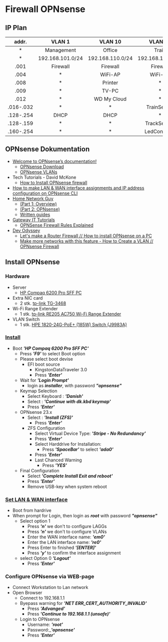 # Firewall OPNsense

## IP Plan

| addr. | VLAN 1 | VLAN 10 | VLAN 20 |
|:---:  |:---:  |:---:   |:---:|
|*|Management|Office|Train|
|*|192.168.101.0/24|192.168.110.0/24|192.168.120.0/24|
|.001|Firewall|Firewall|Firewall|
|.004|*|WiFi-AP|WiFi-AP|
|.008|*|Printer|*|
|.009|*|TV-PC|*|
|.012|*|WD My Cloud|*|
|.016-.032|*|*|TrainServer|
|.128-.254|DHCP|DHCP|*|
|.128-.159|*|*|TrackSensor|
|.160-.254|*|*|LedControler|

## OPNsense Dokumentation

* [Welcome to OPNsense’s documentation!](https://docs.opnsense.org/)
  * [OPNsense Download](https://opnsense.org/download/)
  * [OPNsense VLANs](https://docs.opnsense.org/manual/other-interfaces.html)
* Tech Tutorials - David McKone
  * [How to Install OPNsense firewall](https://youtu.be/-v7MFDpjI9g?list=PLOUG593yAwIGHmd1Au6aTDOG91iGFCBA9)
* [How to make LAN & WAN interface assignments and IP address configuration on OPNsense CLI](https://youtu.be/CocyuQ-AyOY "Zenarmor")
* [Home Network Guy](https://www.youtube.com/playlist?list=PLZeTcCOrKlnDlyZCIxhFZukAnA0NNWL_I)
  * [(Part 1: Overview)](https://youtu.be/54JWsGedXpo)
  * [(Part 2: OPNsense)](https://youtu.be/h2_cQxTkh3Q)
  * [Written guides](https://homenetworkguy.com/how-to/set-up-a-fully-functioning-home-network-using-opnsense/)
* [Gateway IT Tutorials](https://www.youtube.com/@GatewayITTutorials/search?query=OPNsense)
  * [OPNSense Firewall Rules Explained](https://youtu.be/kYFNa_zpeII)
* [Dev Odyssey](https://www.youtube.com/@DevOdyssey/search?query=opnsense)
  * [Let's make a Router Firewall // How to install OPNsense on a PC](https://youtu.be/pXSucWm7JhE)
  * [Make more networks with this feature - How to Create a VLAN // OPNsense Firewall](https://youtu.be/GxTA0b1gAsU)

## Install OPNsense

### Hardware

* Server
  * [HP Compaq 6200 Pro SFF PC](https://support.hp.com/us-en/product/hp-compaq-6200-pro-small-form-factor-pc/5037900/model/5037907?sku=XL506AV)
* Extra NIC card
  * 2 stk. [tp-link TG-3468](https://www.tp-link.com/dk/home-networking/pci-adapter/tg-3468/)  
* Wi-Fi Range Extender
  * 1 stk. [tp-link RE205 AC750 Wi-Fi Range Extender](https://www.tp-link.com/dk/home-networking/range-extender/re205/)
* VLAN Switch
  * 1 stk. [HPE 1820-24G-PoE+ (185W) Switch (J9983A)](https://support.hpe.com/hpesc/public/docDisplay?docId=c04625990&docLocale=en_US#N1092E)

### [Install](https://youtu.be/-v7MFDpjI9g "Tech Tutorials - David McKone")

* Boot ***'HP Compaq 6200 Pro SFF PC'***
  * Press ***'F9'*** to select Boot option
  * Please select boot devise
    * EFI boot source
      * KingstonDataTraveler 3.0
      * Press ***'Enter'***
  * Wait for ***'Login Prompt'***
    * login as ***installer***, with password ***"opnsense"***
  * Keymap Selection
    * Select Keyboard : ***'Danish'***
    * Select : ***'Continue with dk.kbd keymap'***
    * Press ***'Enter'***
  * OPNsense 23.x
    * Select : ***'Install (ZFS)'***
      * Press ***'Enter'***
    * ZFS Configuration
      * Select Virtual Device Type: ***'Stripe - No Redundancy'***
      * Press ***'Enter'***
      * Select Harddrive for Installation: 
        * Press ***'SpaceBar'*** to select ***'ada0'***
      * Press ***'Enter'***
      * Last Chanced Warning
        * Press ***'YES'***
  * Final Configuration
    * Select ***'Complete Install Exit and reboot'***
    * Press ***'Enter'***
    * Remove USB-key when system reboot

### [Set LAN & WAN interface](https://youtu.be/CocyuQ-AyOY "Zenarmor")

* Boot from hardrive
* When prompt for Login, then login as ***root*** with password ***"opnsense"***
  * Select option 1
    * Press ***'n'*** we don't to configure LAGGs
    * Press ***'n'*** we don't to configure VLANs
    * Enter the WAN interface name: ***'em0'***
    * Enter the LAN interface name: ***'re0'***
    * Press Enter to finished ***'[ENTER]'***
    * Press ***'y'*** to confirm the interface assignment
  * select Option 0 ***'Logout'***
    * Press ***'Enter'***

### Configure OPNsense via WEB-page

* Connect Workstation to Lan network
* Open Browser
  * Connect to 192.168.1.1
  * Byepass warning for ***'NET ERR_CERT_AUTHORITY_INVALID'***
    * Press ***'Advanged'***
    * Press ***'Continue to 192.168.1.1 (unsafe)'***
  * Login to OPNsense
    * Username: ***'root'***
    * Password:_***'opnsense'***
    * Press ***'Enter'***
